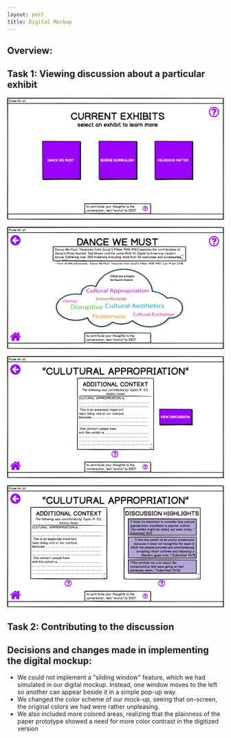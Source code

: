 ```yaml
---
layout: post
title: Digital Mockup
---
```


## Overview: 

## Task 1: Viewing discussion about a particular exhibit 

![home](/img/home.png)

![exhibit](/img/exhibit.png) 

![additional context](/img/additional_context.png)

![discussion](/img/discussion.png)

## Task 2: Contributing to the discussion 

## Decisions and changes made in implementing the digital mockup:
* We could not implement a "sliding window" feature, which we had simulated in our digital mockup. Instead, one window moves to the left so another can appear beside it in a simple pop-up way.
* We changed the color scheme of our mock-up, seeing that on-screen, the original colors we had were rather unpleasing.
* We also included more colored areas, realizing that the plainness of the paper prototype showed a need for more color contrast in the digitized version
